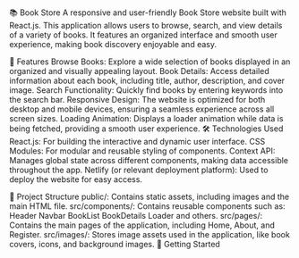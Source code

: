 📚 Book Store
A responsive and user-friendly Book Store website built with React.js. This application allows users to browse, search, and view details of a variety of books. It features an organized interface and smooth user experience, making book discovery enjoyable and easy.

🚀 Features
Browse Books: Explore a wide selection of books displayed in an organized and visually appealing layout.
Book Details: Access detailed information about each book, including title, author, description, and cover image.
Search Functionality: Quickly find books by entering keywords into the search bar.
Responsive Design: The website is optimized for both desktop and mobile devices, ensuring a seamless experience across all screen sizes.
Loading Animation: Displays a loader animation while data is being fetched, providing a smooth user experience.
🛠️ Technologies Used
React.js: For building the interactive and dynamic user interface.
CSS Modules: For modular and reusable styling of components.
Context API: Manages global state across different components, making data accessible throughout the app.
Netlify (or relevant deployment platform): Used to deploy the website for easy access.

📂 Project Structure
public/: Contains static assets, including images and the main HTML file.
src/components/: Contains reusable components such as:
Header
Navbar
BookList
BookDetails
Loader
and others.
src/pages/: Contains the main pages of the application, including Home, About, and Register.
src/images/: Stores image assets used in the application, like book covers, icons, and background images.
📖 Getting Started
